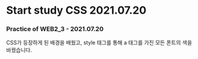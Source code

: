 # Start study CSS 2021.07.20

### Practice of WEB2_3 - 2021.07.20
CSS가 등장하게 된 배경을 배웠고, style 태그를 통해 a 태그를 가진 모든 폰트의 색을 바꿨습니다.
